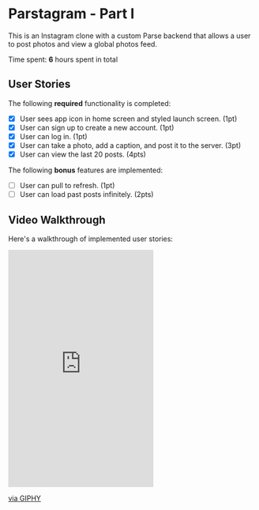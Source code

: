 # Parstagram - Part I

This is an Instagram clone with a custom Parse backend that allows a user to post photos and view a global photos feed.

Time spent: **6** hours spent in total

## User Stories

The following **required** functionality is completed:

- [x] User sees app icon in home screen and styled launch screen. (1pt)
- [x] User can sign up to create a new account. (1pt)
- [x] User can log in. (1pt)
- [x] User can take a photo, add a caption, and post it to the server. (3pt)
- [x] User can view the last 20 posts. (4pts)

The following **bonus** features are implemented:

- [ ] User can pull to refresh. (1pt)
- [ ] User can load past posts infinitely. (2pts)

## Video Walkthrough

Here's a walkthrough of implemented user stories:

<iframe src="https://giphy.com/embed/JU6QyrBD1z1w3QntDx" width="294" height="480" frameBorder="0" class="giphy-embed" allowFullScreen></iframe><p><a href="https://giphy.com/gifs/JU6QyrBD1z1w3QntDx">via GIPHY</a></p>
